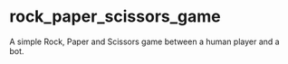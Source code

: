 # rock_paper_scissors_game
A simple Rock, Paper and Scissors game between a human player and a bot.
